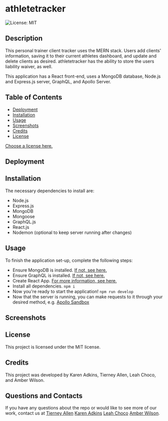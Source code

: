 # athletetracker
![License: MIT](https://img.shields.io/badge/License-MIT-yellow.svg)

## Description
This personal trainer client tracker uses the MERN stack. Users add clients' information, saving it to their current athletes dashboard, and update and delete clients as desired. athletetracker has the ability to store the users liability waiver, as well.

This application has a React front-end, uses a MongoDB database, Node.js and Express.js server, GraphQL, and Apollo Server. 

## Table of Contents
* [Deployment](#Deployment)
* [Installation](#Installation)
* [Usage](#Usage)
* [Screenshots](#Screenshots)
* [Credits](#Credits)
* [License](#License)

 [Choose a license here.](https://choosealicense.com/licenses/) 

## Deployment



## Installation
The necessary dependencies to install are:

* Node.js
* Express.js
* MongoDB
* Mongoose
* GraphQL.js
* React.js
* Nodemon (optional to keep server running after changes)

## Usage
To finish the application set-up, complete the following steps:

* Ensure MongoDB is installed. [If not, see here.](https://www.mongodb.com/docs/manual/installation/) 
* Ensure GraphQL is installed. [If not, see here.](https://graphql.org/graphql-js/)
* Create React App. [For more information, see here.](https://create-react-app.dev/)
* Install all dependencies.
  ```npm i```
* Now you're ready to start the application! 
```npm run develop```
* Now that the server is running, you can make requests to it through your desired method, e.g. [Apollo Sandbox](https://www.apollographql.com/docs/graphos/explorer/sandbox/)
  
## Screenshots


## License
      
This project is licensed under the MIT license.

## Credits
This project was developed by Karen Adkins, Tierney Allen, Leah Choco, and Amber Wilson.

## Questions and Contacts
If you have any questions about the repo or would like to see more of our work, contact us at 
[Tierney Allen](https://github.com/tierney03)
[Karen Adkins](https://github.com/KarenAdkins84)
[Leah Choco](https://github.com/leah-choco)
[Amber Wilson](https://github.com/awil414/).